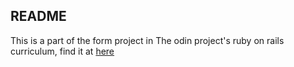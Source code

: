 ## README
This is a part of the form project in The odin project's ruby on rails curriculum, find it at [here](http://www.theodinproject.com)
